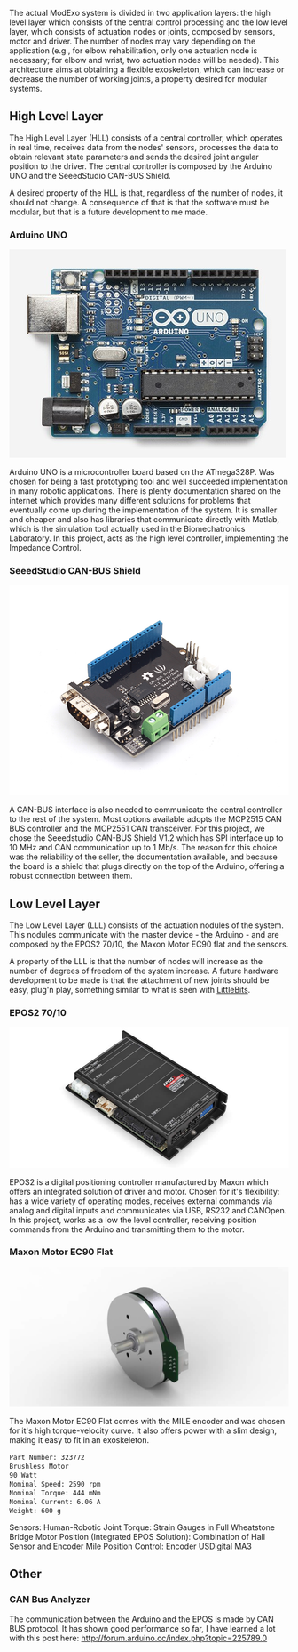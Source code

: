The actual ModExo system is divided in two application layers: the high level layer which consists of the central control processing and the low level layer, which consists of actuation nodes or joints, composed by sensors, motor and driver. The number of nodes may vary depending on the application (e.g., for elbow rehabilitation, only one actuation node is necessary; for elbow and wrist, two actuation nodes will be needed). This architecture aims at obtaining a flexible exoskeleton, which can increase or decrease the number of working joints, a property desired for modular systems.

## High Level Layer
The High Level Layer (HLL) consists of a central controller, which operates in real time, receives data from the nodes' sensors, processes the data to obtain relevant state parameters and sends the desired joint angular position to the driver. The central controller is composed by the Arduino UNO and the SeeedStudio CAN-BUS Shield.

A desired property of the HLL is that, regardless of the number of nodes, it should not change. A consequence of that is that the software must be modular, but that is a future development to me made.

### Arduino UNO
[![Arduino UNO](https://github.com/biopmr/biopmr.github.io/blob/master/images/system_Arduino.jpg)](https://store.arduino.cc/usa/arduino-uno-rev3)

Arduino UNO is a microcontroller board based on the ATmega328P. Was chosen for being a fast prototyping tool and well succeeded implementation in many robotic applications. There is plenty documentation shared on the internet which provides many different solutions for problems that eventually come up during the implementation of the system. It is smaller and cheaper and also has libraries that communicate directly with Matlab, which is the simulation tool actually used in the Biomechatronics Laboratory. In this project, acts as the high level controller, implementing the Impedance Control.

### SeeedStudio CAN-BUS Shield
[![EPOS2 70/10](https://github.com/biopmr/biopmr.github.io/blob/master/images/system_seeedcan.jpg)](https://www.seeedstudio.com/CAN-BUS-Shield-V1.2-p-2256.html)

A CAN-BUS interface is also needed to communicate the central controller to the rest of the system. Most options available adopts the MCP2515 CAN BUS controller and the MCP2551 CAN transceiver. For this project, we chose the Seeedstudio CAN-BUS Shield V1.2 which has SPI interface up to 10 MHz and CAN communication up to 1 Mb/s. The reason for this choice was the reliability of the seller, the documentation available, and because the board is a shield that plugs directly on the top of the Arduino, offering a robust connection between them. 

## Low Level Layer

The Low Level Layer (LLL) consists of the actuation nodules of the system. This nodules communicate with the master device - the Arduino - and are composed by the EPOS2 70/10, the Maxon Motor EC90 flat and the sensors.

A property of the LLL is that the number of nodes will increase as the number of degrees of freedom of the system increase. A future hardware development to be made is that the attachment of new joints should be easy, plug'n play, something similar to what is seen with [LittleBits](https://www.youtube.com/watch?v=MMYqtCUN5X4).

### EPOS2 70/10
[![EPOS2 70/10](https://github.com/biopmr/biopmr.github.io/blob/master/images/system_epos2.jpg)](http://www.maxonmotor.com/maxon/view/product/control/Positionierung/375711)

EPOS2 is a digital positioning controller manufactured by Maxon which offers an integrated solution of driver and motor. Chosen for it's flexibility: has a wide variety of operating modes, receives external commands via analog and digital inputs and communicates via USB, RS232 and CANOpen. In this project, works as a low the level controller, receiving position commands from the Arduino and transmitting them to the motor.

### Maxon Motor EC90 Flat
[![Maxon Motor EC90 Flat](https://github.com/biopmr/biopmr.github.io/blob/master/images/system_motor.jpg)](http://www.maxonmotor.com/maxon/view/product/motor/ecmotor/ecflat/ecflat90/244879?etcc_cu=onsite&etcc_med=Header%20Suche&etcc_cmp=mit%20Ergebnis&etcc_ctv=Layer&query=ec90%20flat)

The Maxon Motor EC90 Flat comes with the MILE encoder and was chosen for it's high torque-velocity curve. It also offers power with a slim design, making it easy to fit in an exoskeleton. 
	
	Part Number: 323772
    Brushless Motor
    90 Watt
    Nominal Speed: 2590 rpm
    Nominal Torque: 444 mNm
    Nominal Current: 6.06 A
    Weight: 600 g

Sensors: 
   Human-Robotic Joint Torque:   Strain Gauges in Full Wheatstone Bridge
   Motor Position (Integrated EPOS Solution): Combination of Hall Sensor and Encoder Mile
   Position Control: Encoder USDigital MA3


## Other

### CAN Bus Analyzer

The communication between the Arduino and the EPOS is made by CAN BUS protocol. It has shown good performance so far, I have learned a lot with this post here: http://forum.arduino.cc/index.php?topic=225789.0